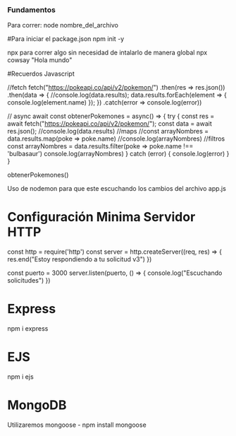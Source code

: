 ### Fundamentos

Para correr: 
    node nombre_del_archivo

#Para iniciar el package.json
npm init -y

npx para correr algo sin necesidad de intalarlo de manera global
npx cowsay "Hola mundo"

#Recuerdos Javascript 

//fetch
fetch("https://pokeapi.co/api/v2/pokemon/")
  .then(res => res.json())
  .then(data => {
    //console.log(data.results);
    data.results.forEach(element => {
      console.log(element.name)
    });
  })
  .catch(error => console.log(error))

  // async await
  const obtenerPokemones = async() => {
    try {
      const res = await fetch("https://pokeapi.co/api/v2/pokemon/");
      const data = await res.json();
      //console.log(data.results)
      //maps
      //const arrayNombres = data.results.map(poke => poke.name)
      //console.log(arrayNombres)
      //filtros
      const arrayNombres = data.results.filter(poke => poke.name !== 'bulbasaur')
      console.log(arrayNombres)
    } catch (error) {
      console.log(error)
    }
  }

  obtenerPokemones()


Uso de nodemon para que este escuchando los cambios del archivo app.js

# Configuración Minima Servidor HTTP
const http = require('http')
const server = http.createServer((req, res) => {
    res.end("Estoy respondiendo a tu solicitud v3")
})

const puerto = 3000
server.listen(puerto, () => {
    console.log("Escuchando solicitudes")
})


# Express
npm i express

# EJS
npm i  ejs

# MongoDB
Utilizaremos mongoose - npm install mongoose